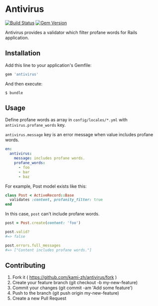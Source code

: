 # Antivirus

[![Build Status](https://travis-ci.org/kami-zh/antivirus.svg)](https://travis-ci.org/kami-zh/antivirus)
[![Gem Version](https://badge.fury.io/rb/antivirus.svg)](http://badge.fury.io/rb/antivirus)

Antivirus provides a validator which filter profane words for Rails application.

## Installation

Add this line to your application's Gemfile:

```ruby
gem 'antivirus'
```

And then execute:

```
$ bundle
```

## Usage

Define profane words as array in `config/locales/*.yml` with `antivirus.profane_words` key.

`antivirus.message` key is an error message when value includes profane words.

```yml
en:
  antivirus:
    message: includes profane words.
    profane_words:
      - foo
      - bar
      - baz
```

For example, Post model exists like this:

```ruby
class Post < ActiveRecord::Base
  validates :content, profanity_filter: true
end
```

In this case, `post` can't include profane words.

```ruby
post = Post.create(content: 'foo')

post.valid?
#=> false

post.errors.full_messages
#=> ["Content includes profane words."]
```

## Contributing

1. Fork it ( https://github.com/kami-zh/antivirus/fork )
2. Create your feature branch (git checkout -b my-new-feature)
3. Commit your changes (git commit -am 'Add some feature')
4. Push to the branch (git push origin my-new-feature)
5. Create a new Pull Request
